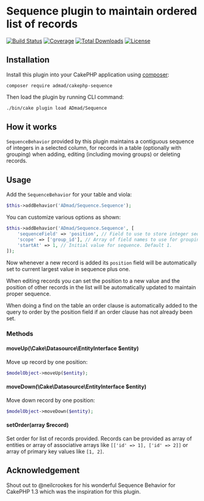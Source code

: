 # Sequence plugin to maintain ordered list of records

[![Build Status](https://img.shields.io/github/actions/workflow/status/ADmad/cakephp-sequence/ci.yml?branch=master&style=flat-square)](https://github.com/ADmad/cakephp-sequence/actions/workflows/ci.yml)
[![Coverage](https://img.shields.io/codecov/c/github/ADmad/cakephp-sequence.svg?style=flat-square)](https://codecov.io/github/ADmad/cakephp-sequence)
[![Total Downloads](https://img.shields.io/packagist/dt/admad/cakephp-sequence.svg?style=flat-square)](https://packagist.org/packages/admad/cakephp-sequence)
[![License](https://img.shields.io/badge/license-MIT-blue.svg?style=flat-square)](LICENSE.txt)

## Installation

Install this plugin into your CakePHP application using [composer](http://getcomposer.org):

```
composer require admad/cakephp-sequence
```

Then load the plugin by running CLI command:

```bash
./bin/cake plugin load ADmad/Sequence
```

## How it works

`SequenceBehavior` provided by this plugin maintains a contiguous sequence of
integers in a selected column, for records in a table (optionally with grouping)
when adding, editing (including moving groups) or deleting records.

## Usage

Add the `SequenceBehavior` for your table and viola:

```php
$this->addBehavior('ADmad/Sequence.Sequence');
```

You can customize various options as shown:

```php
$this->addBehavior('ADmad/Sequence.Sequence', [
    'sequenceField' => 'position', // Field to use to store integer sequence. Default "position".
    'scope' => ['group_id'], // Array of field names to use for grouping records. Default [].
    'startAt' => 1, // Initial value for sequence. Default 1.
]);
```

Now whenever a new record is added its `position` field will be automatically
set to current largest value in sequence plus one.

When editing records you can set the position to a new value and the position of
other records in the list will be automatically updated to maintain proper
sequence.

When doing a find on the table an order clause is automatically added to the
query to order by the position field if an order clause has not already been set.

### Methods

#### moveUp(\Cake\Datasource\EntityInterface $entity)
Move up record by one position:

```php
$modelObject->moveUp($entity);
```

#### moveDown(\Cake\Datasource\EntityInterface $entity)
Move down record by one position:

```php
$modelObject->moveDown($entity);
```

#### setOrder(array $record)
Set order for list of records provided. Records can be provided as array of
entities or array of associative arrays like `[['id' => 1], ['id' => 2]]` or
array of primary key values like `[1, 2]`.

## Acknowledgement

Shout out to @neilcrookes for his wonderful Sequence Behavior for CakePHP 1.3
which was the inspiration for this plugin.
